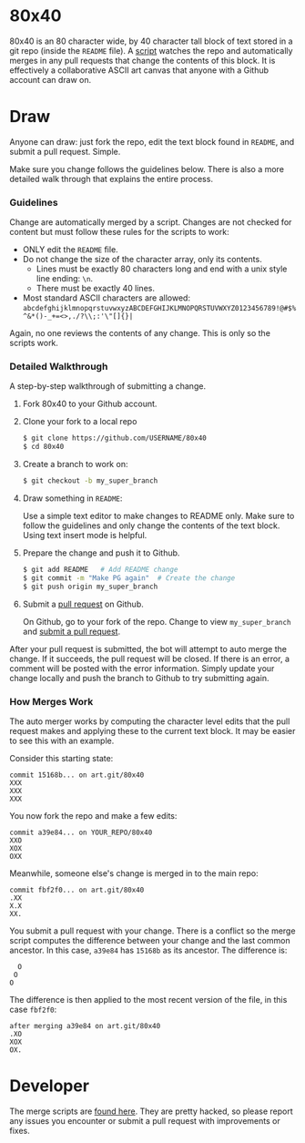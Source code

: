 # 80x40

80x40 is an 80 character wide, by 40 character tall block of text stored in a git repo (inside the `README` file). A [script][client] watches the repo and automatically merges in any pull requests that change the contents of this block. It is effectively a collaborative ASCII art canvas that anyone with a Github account can draw on.

# Draw
Anyone can draw: just fork the repo, edit the text block found in `README`, and submit a pull request. Simple. 

Make sure you change follows the guidelines below. There is also a more detailed walk through that explains the entire process.

### Guidelines
Change are automatically merged by a script. Changes are not checked for content but must follow these rules for the scripts to work:

* ONLY edit the `README` file.
* Do not change the size of the character array, only its contents.
    * Lines must be exactly 80 characters long and end with a unix style line ending: `\n`.
    * There must be exactly 40 lines.
* Most standard ASCII characters are allowed:  `abcdefghijklmnopqrstuvwxyzABCDEFGHIJKLMNOPQRSTUVWXYZ0123456789!@#$%^&*()-_+=<>,./?\\;:'\"[]{}| `

Again, no one reviews the contents of any change. This is only so the scripts work. 

### Detailed Walkthrough
A step-by-step walkthrough of submitting a change.

1. Fork 80x40 to your Github account.
2. Clone your fork to a local repo

    ```sh
    $ git clone https://github.com/USERNAME/80x40
    $ cd 80x40
    ```
3. Create a branch to work on:

    ```sh
    $ git checkout -b my_super_branch
    ```
4. Draw something in `README`:

    Use a simple text editor to make changes to README only. Make sure to follow the guidelines and only change the contents of the text block. Using text insert mode is helpful.
5. Prepare the change and push it to Github.

    ```sh
    $ git add README   # Add README change
    $ git commit -m "Make PG again"  # Create the change
    $ git push origin my_super_branch
    ```
6. Submit a [pull request][pullreq] on Github.

    On Github, go to your fork of the repo. Change to view `my_super_branch` and [submit a pull request][pullreq].
    
After your pull request is submitted, the bot will attempt to auto merge the change. If it succeeds, the pull request will be closed. If there is an error, a comment will be posted with the error information. Simply update your change locally and push the branch to Github to try submitting again. 

### How Merges Work
The auto merger works by computing the character level edits that the pull request makes and applying these to the current text block. It may be easier to see this with an example.

Consider this starting state:

```
commit 15168b... on art.git/80x40 
XXX
XXX
XXX
```

You now fork the repo and make a few edits:

```
commit a39e84... on YOUR_REPO/80x40 
XXO
XOX
OXX
```

Meanwhile, someone else's change is merged in to the main repo:

```
commit fbf2f0... on art.git/80x40 
.XX
X.X
XX.
```

You submit a pull request with your change. There is a conflict so the merge script computes the difference between your change and the last common ancestor. In this case, `a39e84` has `15168b` as its ancestor. The difference is:

```
  O
 O 
O 
```

The difference is then applied to the most recent version of the file, in this case `fbf2f0`:

```
after merging a39e84 on art.git/80x40 
.XO
XOX
OX.
```


# Developer
The merge scripts are [found here][client]. They are pretty hacked, so please report any issues you encounter or submit a pull request with improvements or fixes. 


[client]: https://github.com/git-dot-art/80x40-client
[pullreq]: https://help.github.com/articles/using-pull-requests/